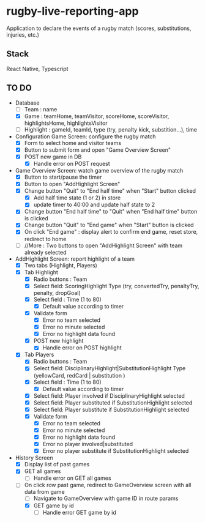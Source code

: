 # rugby-live-reporting-app
Application to declare the events of a rugby match (scores, substitutions, injuries, etc.)

## Stack
React Native, Typescript

## TO DO
- Database
  - [ ] Team : name
  - [x] Game : teamHome, teamVisitor, scoreHome, scoreVisitor, highlightsHome, highlightsVisitor
  - [ ] Highlight : gameId, teamId, type (try, penalty kick, substition...), time
- Configuration Game Screen: configure the rugby match
  - [x] Form to select home and visitor teams
  - [x] Button to submit form and open "Game Overview Screen"
  - [x] POST new game in DB
    - [x] Handle error on POST request
- Game Overview Screen: watch game overview of the rugby match
  - [x] Button to start/pause the timer
  - [x] Button to open "AddHighlight Screen"
  - [x] Change button "Quit" to "End half time" when "Start" button clicked
    - [x] Add half time state (1 or 2) in store
    - [x] update timer to 40:00 and update half state to 2
  - [x] Change button "End half time" to "Quit" when "End half time" button is clicked
  - [x] Change button "Quit" to "End game" when "Start" button is clicked
  - [x] On click "End game" : display alert to confirm end game, reset store, redirect to home
  - [ ] //More : Two buttons to open "AddHighlight Screen" with team already selected
- AddHighlight Screen: report highlight of a team
  - [x] Two tabs (Highlight, Players)
  - [x] Tab Highlight
    - [x] Radio buttons : Team
    - [x] Select field: ScoringHighlight Type (try, convertedTry, penaltyTry, penalty, dropGoal)
    - [x] Select field : Time (1 to 80)
      - [x] Default value according to timer
    - [x] Validate form
      - [x] Error no team selected
      - [x] Error no minute selected
      - [x] Error no highlight data found
    - [x] POST new highlight
      - [x] Handle error on POST highlight
  - [x] Tab Players
    - [x] Radio buttons : Team
    - [x] Select field: DisciplinaryHighlight|SubstitutionHighlight Type (yellowCard, redCard | substitution )
    - [x] Select field : Time (1 to 80)
      - [x] Default value according to timer
    - [x] Select field: Player involved if DisciplinaryHighlight selected
    - [x] Select field: Player substituted if SubstitutionHighlight selected
    - [x] Select field: Player substitute if SubstitutionHighlight selected
    - [x] Validate form
      - [x] Error no team selected
      - [x] Error no minute selected
      - [x] Error no highlight data found
      - [x] Error no player involved|substituted
      - [x] Error no player substitute if SubstitutionHighlight selected
- History Screen
  - [x] Display list of past games
  - [x] GET all games
    - [ ] Handle error on GET all games
  - [ ] On click row past game, redirect to GameOverview screen with all data from game
    - [ ] Navigate to GameOverview with game ID in route params
    - [x] GET game by id
      - [ ] Handle error GET game by id
